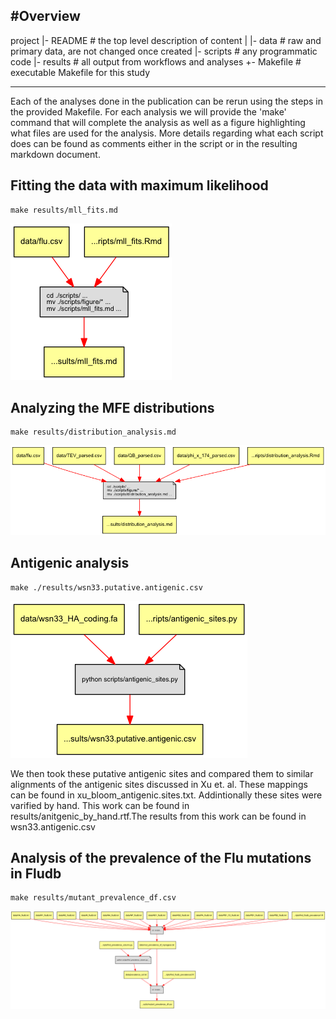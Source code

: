 #Overview
--------
project
	|- README          	# the top level description of content
	|
	|- data            	# raw and primary data, are not changed once created
	|- scripts       	# any programmatic code
	|- results         	# all output from workflows and analyses
	+- Makefile        	# executable Makefile for this study
    
--------


Each of the analyses done in the publication can be rerun using the steps in the provided Makefile. For each analysis we will provide the 'make' command that will complete the analysis as well as a figure highlighting what files are used for the analysis. More details regarding what each script does can be found as comments either in the script or in the resulting markdown document.

## Fitting the data with maximum likelihood

```
make results/mll_fits.md
```
![mll_fit](./MLL.png)

## Analyzing the MFE distributions

```
make results/distribution_analysis.md 
```
![dist](./Dist.png)

## Antigenic analysis

```
make ./results/wsn33.putative.antigenic.csv
```
![anti](./Antigenic.png)

We then took these putative antigenic sites and compared them to similar alignments of the antigenic sites discussed in Xu et. al. These mappings can be found in xu_bloom_antigenic.sites.txt. Addintionally these sites were varified by hand. This work can be found in results/anitgenic_by_hand.rtf.The results from this work can be found in wsn33.antigenic.csv

## Analysis of the prevalence of the Flu mutations in Fludb

```
make results/mutant_prevalence_df.csv
```
![prev](./Prev.png)
